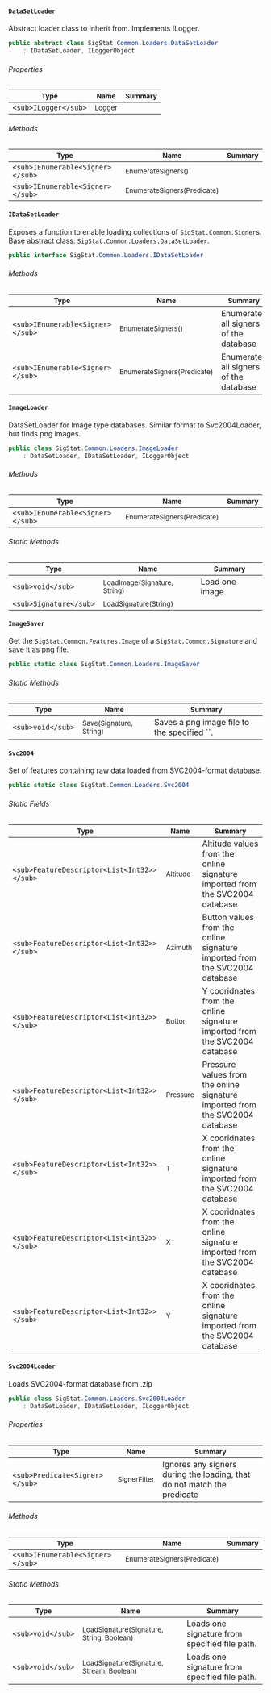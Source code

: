 #### `DataSetLoader`

Abstract loader class to inherit from. Implements ILogger.
```csharp
public abstract class SigStat.Common.Loaders.DataSetLoader
    : IDataSetLoader, ILoggerObject

```

###### Properties

| <sub>Type</sub> | <sub>Name</sub> | <sub>Summary</sub> | 
| ---- | ---- | ---- | 
| `<sub>ILogger</sub>` | <sub>Logger</sub> |  | 


###### Methods

| <sub>Type</sub> | <sub>Name</sub> | <sub>Summary</sub> | 
| ---- | ---- | ---- | 
| `<sub>IEnumerable<Signer></sub>` | <sub>EnumerateSigners()</sub> |  | 
| `<sub>IEnumerable<Signer></sub>` | <sub>EnumerateSigners(Predicate<Signer>)</sub> |  | 


#### `IDataSetLoader`

Exposes a function to enable loading collections of `SigStat.Common.Signer`s.  Base abstract class: `SigStat.Common.Loaders.DataSetLoader`.
```csharp
public interface SigStat.Common.Loaders.IDataSetLoader

```

###### Methods

| <sub>Type</sub> | <sub>Name</sub> | <sub>Summary</sub> | 
| ---- | ---- | ---- | 
| `<sub>IEnumerable<Signer></sub>` | <sub>EnumerateSigners()</sub> | Enumerates all signers of the database | 
| `<sub>IEnumerable<Signer></sub>` | <sub>EnumerateSigners(Predicate<Signer>)</sub> | Enumerates all signers of the database | 


#### `ImageLoader`

DataSetLoader for Image type databases.  Similar format to Svc2004Loader, but finds png images.
```csharp
public class SigStat.Common.Loaders.ImageLoader
    : DataSetLoader, IDataSetLoader, ILoggerObject

```

###### Methods

| <sub>Type</sub> | <sub>Name</sub> | <sub>Summary</sub> | 
| ---- | ---- | ---- | 
| `<sub>IEnumerable<Signer></sub>` | <sub>EnumerateSigners(Predicate<Signer>)</sub> |  | 


###### Static Methods

| <sub>Type</sub> | <sub>Name</sub> | <sub>Summary</sub> | 
| ---- | ---- | ---- | 
| `<sub>void</sub>` | <sub>LoadImage(Signature, String)</sub> | Load one image. | 
| `<sub>Signature</sub>` | <sub>LoadSignature(String)</sub> |  | 


#### `ImageSaver`

Get the `SigStat.Common.Features.Image` of a `SigStat.Common.Signature` and save it as png file.
```csharp
public static class SigStat.Common.Loaders.ImageSaver

```

###### Static Methods

| <sub>Type</sub> | <sub>Name</sub> | <sub>Summary</sub> | 
| ---- | ---- | ---- | 
| `<sub>void</sub>` | <sub>Save(Signature, String)</sub> | Saves a png image file to the specified ``. | 


#### `Svc2004`

Set of features containing raw data loaded from SVC2004-format database.
```csharp
public static class SigStat.Common.Loaders.Svc2004

```

###### Static Fields

| <sub>Type</sub> | <sub>Name</sub> | <sub>Summary</sub> | 
| ---- | ---- | ---- | 
| `<sub>FeatureDescriptor<List<Int32>></sub>` | <sub>Altitude</sub> | Altitude values from the online signature imported from the SVC2004 database | 
| `<sub>FeatureDescriptor<List<Int32>></sub>` | <sub>Azimuth</sub> | Button values from the online signature imported from the SVC2004 database | 
| `<sub>FeatureDescriptor<List<Int32>></sub>` | <sub>Button</sub> | Y cooridnates from the online signature imported from the SVC2004 database | 
| `<sub>FeatureDescriptor<List<Int32>></sub>` | <sub>Pressure</sub> | Pressure values from the online signature imported from the SVC2004 database | 
| `<sub>FeatureDescriptor<List<Int32>></sub>` | <sub>T</sub> | X cooridnates from the online signature imported from the SVC2004 database | 
| `<sub>FeatureDescriptor<List<Int32>></sub>` | <sub>X</sub> | X cooridnates from the online signature imported from the SVC2004 database | 
| `<sub>FeatureDescriptor<List<Int32>></sub>` | <sub>Y</sub> | X cooridnates from the online signature imported from the SVC2004 database | 


#### `Svc2004Loader`

Loads SVC2004-format database from .zip
```csharp
public class SigStat.Common.Loaders.Svc2004Loader
    : DataSetLoader, IDataSetLoader, ILoggerObject

```

###### Properties

| <sub>Type</sub> | <sub>Name</sub> | <sub>Summary</sub> | 
| ---- | ---- | ---- | 
| `<sub>Predicate<Signer></sub>` | <sub>SignerFilter</sub> | Ignores any signers during the loading, that do not match the predicate | 


###### Methods

| <sub>Type</sub> | <sub>Name</sub> | <sub>Summary</sub> | 
| ---- | ---- | ---- | 
| `<sub>IEnumerable<Signer></sub>` | <sub>EnumerateSigners(Predicate<Signer>)</sub> |  | 


###### Static Methods

| <sub>Type</sub> | <sub>Name</sub> | <sub>Summary</sub> | 
| ---- | ---- | ---- | 
| `<sub>void</sub>` | <sub>LoadSignature(Signature, String, Boolean)</sub> | Loads one signature from specified file path. | 
| `<sub>void</sub>` | <sub>LoadSignature(Signature, Stream, Boolean)</sub> | Loads one signature from specified file path. | 


